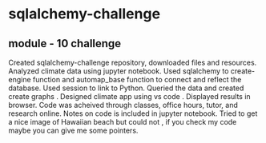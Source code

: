 # sqlalchemy-challenge
  ## module - 10 challenge
Created sqlalchemy-challenge repository, downloaded files and resources. Analyzed climate data using jupyter notebook.
Used sqlalchemy to create-engine function and automap_base function to connect and reflect the database.
Used session to link to Python.
Queried the data and created create graphs .
Designed climate app using vs code .
Displayed results in browser. 
Code was acheived through classes, office hours, tutor, and research online.
Notes on code is included in jupyter notebook.
Tried to get a nice image of Hawaiian beach but could not , if you check my code maybe you can give me some pointers.

